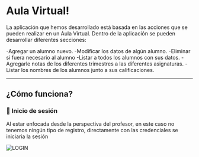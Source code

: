
#  Aula Virtual!

La aplicación que hemos desarrollado está basada en las acciones que se pueden realizar en un Aula Virtual.
Dentro de la aplicación se pueden desarrollar diferentes secciones:

  -Agregar un alumno nuevo.
  -Modificar los datos de algún alumno.
  -Eliminar si fuera necesario al alumno
  -Listar a todos los alumnos con sus datos.
  -Agregarle notas de los diferentes trimestres a las diferentes asignaturas.
  -Listar los nombres de los alumnos junto a sus calificaciones.
  
---


##  ¿Cómo funciona?

### 👤 Inicio de sesión

Al estar enfocada desde la perspectiva del profesor, en este caso no tenemos ningún tipo de registro, directamente con las credenciales
se iniciaria la sesión

![LOGIN](https://github.com/user-attachments/assets/9db878ec-474e-462f-8c39-24e0073f34d6)
